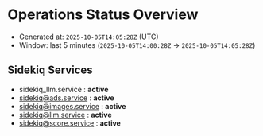 # Operations Status Overview

- Generated at: `2025-10-05T14:05:28Z` (UTC)
- Window: last 5 minutes (`2025-10-05T14:00:28Z` → `2025-10-05T14:05:28Z`)

## Sidekiq Services
- sidekiq_llm.service : **active**
- sidekiq@ads.service : **active**
- sidekiq@images.service : **active**
- sidekiq@llm.service : **active**
- sidekiq@score.service : **active**

